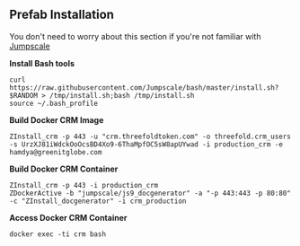 ## Prefab Installation

You don't need to worry about this section if you're not familiar with [Jumpscale](https://github.com/Jumpscale)

**Install Bash tools**


```
curl https://raw.githubusercontent.com/Jumpscale/bash/master/install.sh?$RANDOM > /tmp/install.sh;bash /tmp/install.sh
source ~/.bash_profile
```

**Build Docker CRM Image**

```
ZInstall_crm -p 443 -u "crm.threefoldtoken.com" -o threefold.crm_users -s UrzXJ81iWdckOoOcsBD4Xo9-6ThaMpfOC5sW8apUYwad -i production_crm -e hamdya@greenitglobe.com
```

**Build Docker CRM Container**

```
ZInstall_crm -p 443 -i production_crm
ZDockerActive -b "jumpscale/js9_docgenerator" -a "-p 443:443 -p 80:80" -c "ZInstall_docgenerator" -i crm_production
```

**Access Docker CRM Container**
```
docker exec -ti crm bash
```

